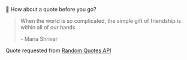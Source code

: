 📣 How about a quote before you go?

> When the world is so complicated, the simple gift of friendship is within all of our hands.
>
> <p>- Maria Shriver</p>

Quote requested from [Random Quotes API](https://github.com/lukePeavey/quotable)
